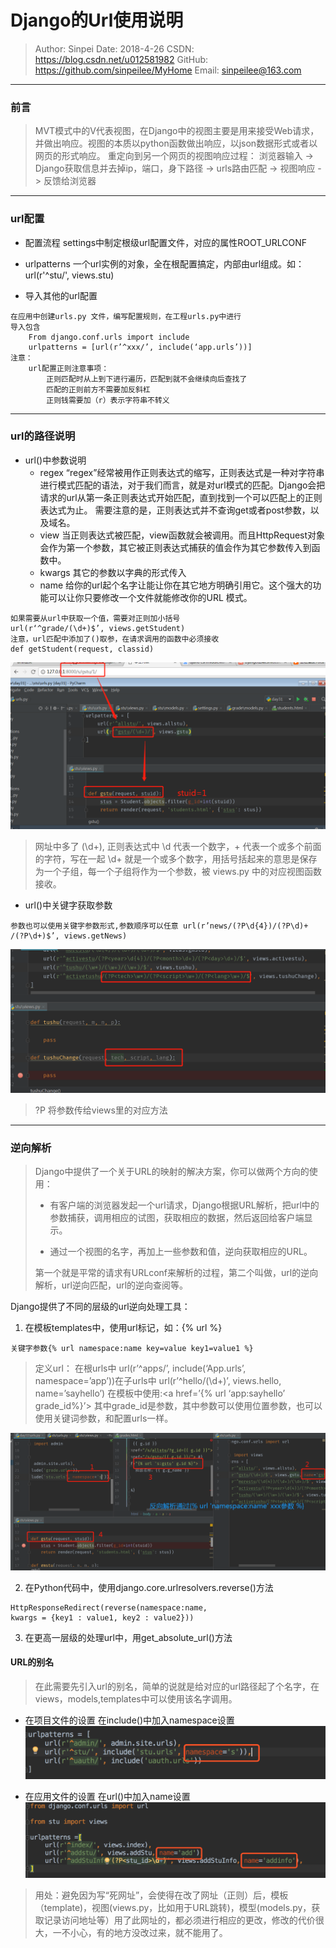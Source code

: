# Django的Url使用说明

>Author: Sinpei 
>Date: 2018-4-26
>CSDN: https://blog.csdn.net/u012581982
>GitHub: https://github.com/sinpeilee/MyHome
>Email: sinpeilee@163.com 

---

### 前言
> MVT模式中的V代表视图，在Django中的视图主要是用来接受Web请求，并做出响应。视图的本质以python函数做出响应，以json数据形式或者以网页的形式响应。
> 重定向到另一个网页的视图响应过程：
> 浏览器输入 -> Django获取信息并去掉ip，端口，身下路径 -> urls路由匹配 -> 视图响应 -> 反馈给浏览器

---

### url配置
- 配置流程
settings中制定根级url配置文件，对应的属性ROOT_URLCONF

- urlpatterns
一个url实例的对象，全在根配置搞定，内部由url组成。如：url(r'^stu/', views.stu)

- 导入其他的url配置
```
在应用中创建urls.py 文件，编写配置规则，在工程urls.py中进行
导入包含
    From django.conf.urls import include
    urlpatterns = [url(r’^xxx/’, include(‘app.urls’))]
注意：
    url配置正则注意事项：
        正则匹配时从上到下进行遍历，匹配到就不会继续向后查找了
        匹配的正则前方不需要加反斜杠
        正则钱需要加（r）表示字符串不转义
```

---

### url的路径说明
- url()中参数说明
   - regex 
“regex”经常被用作正则表达式的缩写，正则表达式是一种对字符串进行模式匹配的语法，对于我们而言，就是对url模式的匹配。Django会把请求的url从第一条正则表达式开始匹配，直到找到一个可以匹配上的正则表达式为止。
需要注意的是，正则表达式并不查询get或者post参数，以及域名。
   - view
当正则表达式被匹配，view函数就会被调用。而且HttpRequest对象会作为第一个参数，其它被正则表达式捕获的值会作为其它参数传入到函数中。
   - kwargs
其它的参数以字典的形式传入
   - name
给你的url起个名字让能让你在其它地方明确引用它。这个强大的功能可以让你只要修改一个文件就能修改你的URL 模式。
```
如果需要从url中获取一个值，需要对正则加小括号
url(r‘^grade/(\d+)$’, views.getStudent)
注意，url匹配中添加了()取参，在请求调用的函数中必须接收 
def getStudent(request, classid)
```

![流程](images/django_url_patterns.png)

> 网址中多了 (\d+), 正则表达式中 \d 代表一个数字，+ 代表一个或多个前面的字符，写在一起 \d+ 就是一个或多个数字，用括号括起来的意思是保存为一个子组，每一个子组将作为一个参数，被 views.py 中的对应视图函数接收。

- url()中关键字获取参数
```
参数也可以使用关键字参数形式,参数顺序可以任意 url(r’news/(?P\d{4})/(?P\d)+
/(?P\d+)$’, views.getNews)
```

![流程](images/django_urls_more.png)

> ?P<value> 将参数传给views里的对应方法

---

### 逆向解析
> Django中提供了一个关于URL的映射的解决方案，你可以做两个方向的使用：
> - 有客户端的浏览器发起一个url请求，Django根据URL解析，把url中的参数捕获，调用相应的试图，获取相应的数据，然后返回给客户端显示。
> 
> - 通过一个视图的名字，再加上一些参数和值，逆向获取相应的URL。
>
>第一个就是平常的请求有URLconf来解析的过程，第二个叫做，url的逆向解析，url逆向匹配，url的逆向查阅等。

Django提供了不同的层级的url逆向处理工具：
 1. 在模板templates中，使用url标记，如：{% url %}
 ```
 关键字参数{% url namespace:name key=value key1=value1 %}
 ```

 > 定义url： 在根urls中 url(r’^apps/’, include(‘App.urls’, namespace=’app’))在子urls中 url(r’^hello/(\d+)’, views.hello, name=’sayhello’) 在模板中使用:<a href=’{% url ‘app:sayhello’ grade_id%}’> 其中grade_id是参数，其中参数可以使用位置参数，也可以使用关键词参数，和配置urls一样。

![反向解析流程](images/django_fanxiang.png)
 
 2. 在Python代码中，使用django.core.urlresolvers.reverse()方法
 
 ```
 HttpResponseRedirect(reverse(namespace:name,
 kwargs = {key1 : value1, key2 : value2}))
 ```

 3. 在更高一层级的处理url中，用get_absolute_url()方法

#### URL的别名
> 在此需要先引入url的别名，简单的说就是给对应的url路径起了个名字，在views，models,templates中可以使用该名字调用。

- 在项目文件的设置
在include()中加入namespace设置
 ![项目文件urls.py](images/namespace.png)
 
- 在应用文件的设置
在url()中加入name设置
 ![应用文件urls.py](images/name.png)
 
> 用处：避免因为写“死网址”，会使得在改了网址（正则）后，模板（template)，视图(views.py，比如用于URL跳转)，模型(models.py，获取记录访问地址等）用了此网址的，都必须进行相应的更改，修改的代价很大，一不小心，有的地方没改过来，就不能用了。
























